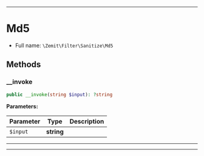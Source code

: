 ***

# Md5





* Full name: `\Zemit\Filter\Sanitize\Md5`




## Methods


### __invoke



```php
public __invoke(string $input): ?string
```








**Parameters:**

| Parameter | Type | Description |
|-----------|------|-------------|
| `$input` | **string** |  |





***


***
